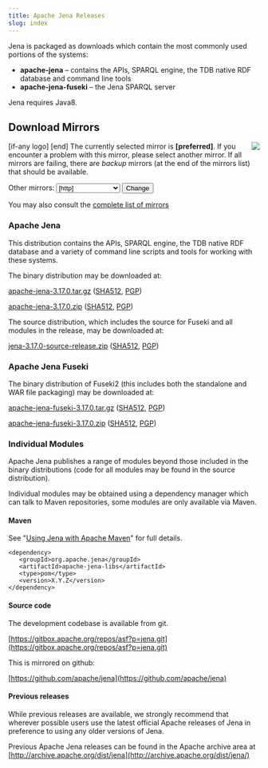 ```yaml
---
title: Apache Jena Releases
slug: index
---
```


Jena is packaged as downloads which contain the most commonly used portions of the systems:

- **apache-jena** &ndash; contains the APIs, SPARQL engine, the TDB native RDF database and command line tools
- **apache-jena-fuseki** &ndash; the Jena SPARQL server

Jena requires Java8.

## Download Mirrors

<p>[if-any logo]
<a href="[link]">
  <img align="right" src="[logo]" border="0" />
</a>[end]
The currently selected mirror is <b>[preferred]</b>.  If you encounter a problem with this mirror, please select another mirror.  If all
mirrors are failing, there are <i>backup</i> mirrors (at the end of the mirrors list) that should be available.</p>

<form action="[location]" method="get" id="SelectMirror">
Other mirrors: <select name="Preferred">
[if-any http]
  [for http]<option value="[http]">[http]</option>[end]
[end]

[if-any ftp]
  [for ftp]<option value="[ftp]">[ftp]</option>[end]
[end]
[if-any backup]
  [for backup]<option value="[backup]">[backup]
  (backup)</option>[end]
[end]
</select>
<input type="submit" value="Change" />
</form>

You may also consult the [complete list of mirrors](http://www.apache.org/mirrors/)

### Apache Jena

This distribution contains the APIs, SPARQL engine, the TDB native RDF database and a variety of command line scripts and tools for working with these systems.

The binary distribution may be downloaded at:

<a href="[preferred]jena/binaries/apache-jena-3.17.0.tar.gz">apache-jena-3.17.0.tar.gz</a>
(<a href="https://downloads.apache.org/jena/binaries/apache-jena-3.17.0.tar.gz.sha512">SHA512</a>, 
<a href="https://downloads.apache.org/jena/binaries/apache-jena-3.17.0.tar.gz.asc">PGP</a>)

<a href="[preferred]jena/binaries/apache-jena-3.17.0.zip">apache-jena-3.17.0.zip</a>
(<a href="https://downloads.apache.org/jena/binaries/apache-jena-3.17.0.zip.sha512">SHA512</a>,
<a href="https://downloads.apache.org/jena/binaries/apache-jena-3.17.0.zip.asc">PGP</a>)

The source distribution, which includes the source for Fuseki and all modules in the release, may be downloaded at:

<a href="[preferred]jena/source/jena-3.17.0-source-release.zip">jena-3.17.0-source-release.zip</a>
(<a href="https://downloads.apache.org/jena/source/jena-3.17.0-source-release.zip.sha512">SHA512</a>,
<a href="https://downloads.apache.org/jena/source/jena-3.17.0-source-release.zip.asc">PGP</a>)

### Apache Jena Fuseki

The binary distribution of Fuseki2 (this includes both the standalone and
WAR file packaging) may be downloaded at:

<a href="[preferred]jena/binaries/apache-jena-fuseki-3.17.0.tar.gz">apache-jena-fuseki-3.17.0.tar.gz</a>
(<a href="https://downloads.apache.org/jena/binaries/apache-jena-fuseki-3.17.0.tar.gz.sha512">SHA512</a>,
<a href="https://downloads.apache.org/jena/binaries/apache-jena-fuseki-3.17.0.tar.gz.asc">PGP</a>)

<a href="[preferred]jena/binaries/apache-jena-fuseki-3.17.0.zip">apache-jena-fuseki-3.17.0.zip</a>
(<a href="https://downloads.apache.org/jena/binaries/apache-jena-fuseki-3.17.0.zip.sha512">SHA512</a>,
<a href="https://downloads.apache.org/jena/binaries/apache-jena-fuseki-3.17.0.zip.asc">PGP</a>)

### Individual Modules

Apache Jena publishes a range of modules beyond those included in the binary distributions (code for all modules may be found in the source distribution).

Individual modules may be obtained using a dependency manager which can talk to Maven repositories, some modules are only available via Maven.

#### Maven

See "[Using Jena with Apache Maven](maven.html)" for full details.

    <dependency>
       <groupId>org.apache.jena</groupId>
       <artifactId>apache-jena-libs</artifactId>
       <type>pom</type>
       <version>X.Y.Z</version>
    </dependency>

#### Source code

The development codebase is available from git.

[https://gitbox.apache.org/repos/asf?p=jena.git](https://gitbox.apache.org/repos/asf?p=jena.git)

This is mirrored on github:

[https://github.com/apache/jena](https://github.com/apache/jena)

#### Previous releases

While previous releases are available, we strongly recommend that wherever
possible users use the latest official Apache releases of Jena in
preference to using any older versions of Jena.

Previous Apache Jena releases can be found in the Apache archive area
at [http://archive.apache.org/dist/jena](http://archive.apache.org/dist/jena/)
